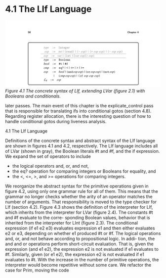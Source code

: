 # 4.1 The LIf Language

![Figure 4.1 The concrete...](images/page_72_vector_221.png)
*Figure 4.1 The concrete syntax of LIf, extending LVar (figure 2.1) with Booleans and conditionals.*

later passes. The main event of this chapter is the explicate_control pass that is responsible for translating ifs into conditional gotos (section 4.8). Regarding register allocation, there is the interesting question of how to handle conditional gotos during liveness analysis.

4.1 The LIf Language

Definitions of the concrete syntax and abstract syntax of the LIf language are shown in figures 4.1 and 4.2, respectively. The LIf language includes all of LVar (shown in gray), the Boolean literals #t and #f, and the if expression. We expand the set of operators to include

* the logical operators and, or, and not,
* the eq? operation for comparing integers or Booleans for equality, and
* the <, <=, >, and >= operations for comparing integers.

We reorganize the abstract syntax for the primitive operations given in figure 4.2, using only one grammar rule for all of them. This means that the grammar no longer checks whether the arity of an operator matches the number of arguments. That responsibility is moved to the type checker for LIf (section 4.2). Figure 4.3 shows the definition of the interpreter for LIf, which inherits from the interpreter for LVar (figure 2.4). The constants #t and #f evaluate to the corre- sponding Boolean values, behavior that is inherited from the interpreter for LInt (figure 2.3). The conditional expression (if e1 e2 e3) evaluates expression e1 and then either evaluates e2 or e3, depending on whether e1 produced #t or #f. The logical operations and, or, and not behave according to propositional logic. In addi- tion, the and and or operations perform short-circuit evaluation. That is, given the expression (and e1 e2), the expression e2 is not evaluated if e1 evaluates to #f. Similarly, given (or e1 e2), the expression e2 is not evaluated if e1 evaluates to #t. With the increase in the number of primitive operations, the interpreter would become repetitive without some care. We refactor the case for Prim, moving the code

